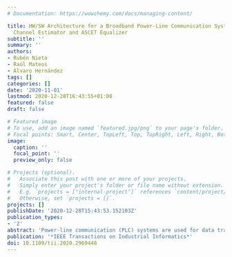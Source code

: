 ```yaml
---
# Documentation: https://wowchemy.com/docs/managing-content/

title: HW/SW Architecture for a Broadband Power-Line Communication System With LS
  Channel Estimator and ASCET Equalizer
subtitle: ''
summary: ''
authors:
- Rubén Nieto
- Raúl Mateos
- Álvaro Hernández
tags: []
categories: []
date: '2020-11-01'
lastmod: 2020-12-28T16:43:55+01:00
featured: false
draft: false

# Featured image
# To use, add an image named `featured.jpg/png` to your page's folder.
# Focal points: Smart, Center, TopLeft, Top, TopRight, Left, Right, BottomLeft, Bottom, BottomRight.
image:
  caption: ''
  focal_point: ''
  preview_only: false

# Projects (optional).
#   Associate this post with one or more of your projects.
#   Simply enter your project's folder or file name without extension.
#   E.g. `projects = ["internal-project"]` references `content/project/deep-learning/index.md`.
#   Otherwise, set `projects = []`.
projects: []
publishDate: '2020-12-28T15:43:53.152103Z'
publication_types:
- '2'
abstract: 'Power-line communication (PLC) systems are used for data transmission through the mains. The deployment of intelligent networks and the high demand for broadband communications have made this technology spread worldwide in recent years. Multicarrier modulations, such as filter-bank multicarrier (FBMC), allow broadband links to be achieved by improving intercarrier interference, at the cost of adding complexity to the system. Nevertheless, the main disadvantage of PLC is the medium, commonly with significant noise and interference. To compensate these effects inserted by the channel, channel estimators and equalizers are often included at the reception stage, at the expense of increasing the computational load and complexity of the resulting receiver. This article proposes a hardware/software (HW/SW) architecture for the real-time implementation of an FBMC transmultiplexer with a channel estimator and an L-Adaptive sine/cosine modulated filter bank equalizer for transmultiplexers (L-ASCET) equalizer. The FBMC transmultiplexer and the L-ASCET equalizer are implemented in HW, whereas the channel estimation and the determination of the equalizer coefficients are specified in SW, all forming a system-on-chip architecture. The performance provided by the proposal has been evaluated in terms of the signal-to-noise ratio, the root-mean-square error, and the bit error rate.'
publication: '*IEEE Transactions on Industrial Informatics*'
doi: 10.1109/tii.2020.2969448
---
```

